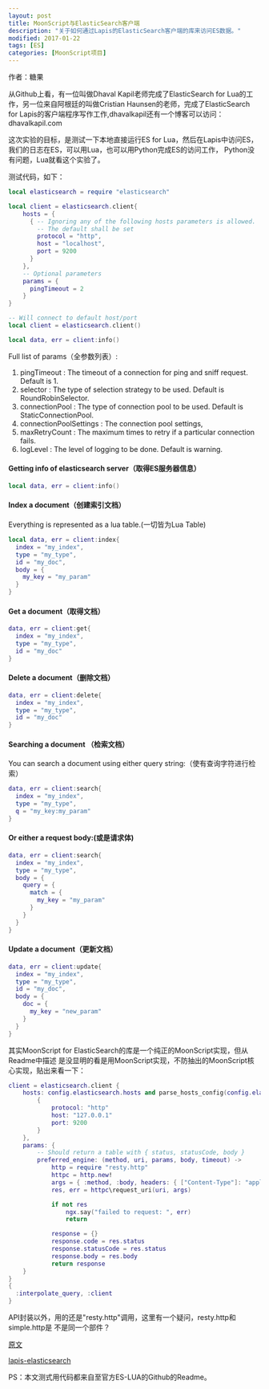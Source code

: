 ```yaml
---
layout: post
title: MoonScript与ElasticSearch客户端
description: "关于如何通过Lapis的ElasticSearch客户端的库来访问ES数据。"
modified: 2017-01-22
tags: [ES]
categories: [MoonScript项目]
---
```



作者：糖果

从Github上看，有一位叫做Dhaval Kapil老师完成了ElasticSearch for Lua的工作，另一位来自阿根廷的叫做Cristian Haunsen的老师，完成了ElasticSearch for Lapis的客户端程序写作工作,dhavalkapil还有一个博客可以访问：dhavalkapil.com

这次实验的目标，是测试一下本地直接运行ES for Lua，然后在Lapis中访问ES，我们的日志在ES，可以用Lua，也可以用Python完成ES的访问工作， Python没有问题，Lua就看这个实验了。


测试代码，如下：


```lua
local elasticsearch = require "elasticsearch"

local client = elasticsearch.client{
    hosts = {
      { -- Ignoring any of the following hosts parameters is allowed.
        -- The default shall be set
        protocol = "http",
        host = "localhost",
        port = 9200
      }
    },
    -- Optional parameters
    params = {
      pingTimeout = 2
    }
}

-- Will connect to default host/port
local client = elasticsearch.client()

local data, err = client:info()
```


Full list of params（全参数列表）:

1. pingTimeout : The timeout of a connection for ping and sniff request. Default is 1.
2. selector : The type of selection strategy to be used. Default is RoundRobinSelector.
3. connectionPool : The type of connection pool to be used. Default is StaticConnectionPool.
4. connectionPoolSettings : The connection pool settings,
5. maxRetryCount : The maximum times to retry if a particular connection fails.
6. logLevel : The level of logging to be done. Default is warning.



#### Getting info of elasticsearch server（取得ES服务器信息）

```lua
local data, err = client:info()
```


#### Index a document（创建索引文档）

Everything is represented as a lua table.(一切皆为Lua Table)

```lua
local data, err = client:index{
  index = "my_index",
  type = "my_type",
  id = "my_doc",
  body = {
    my_key = "my_param"
  }
}
```

#### Get a document（取得文档）

```lua
data, err = client:get{
  index = "my_index",
  type = "my_type",
  id = "my_doc"
}
```

#### Delete a document（删除文档）

```lua
data, err = client:delete{
  index = "my_index",
  type = "my_type",
  id = "my_doc"
}
```

#### Searching a document （检索文档）

You can search a document using either query string:（使有查询字符进行检索）

```lua
data, err = client:search{
  index = "my_index",
  type = "my_type",
  q = "my_key:my_param"
}
```

#### Or either a request body:(或是请求体)

```lua
data, err = client:search{
  index = "my_index",
  type = "my_type",
  body = {
    query = {
      match = {
        my_key = "my_param"
      }
    }
  }
}
```

#### Update a document（更新文档）

```lua
data, err = client:update{
  index = "my_index",
  type = "my_type",
  id = "my_doc",
  body = {
    doc = {
      my_key = "new_param"
    }
  }
}
```

其实MoonScript for ElasticSearch的库是一个纯正的MoonScript实现，但从Readme中描述
是没显明的看是用MoonScript实现，不防抽出的MoonScript核心实现，贴出来看一下：


```lua
client = elasticsearch.client {
    hosts: config.elasticsearch.hosts and parse_hosts_config(config.elasticsearch.hosts) or {
        {
            protocol: "http"
            host: "127.0.0.1"
            port: 9200
        }
    },
    params: {
        -- Should return a table with { status, statusCode, body }
        preferred_engine: (method, uri, params, body, timeout) ->
            http = require "resty.http"
            httpc = http.new!
            args = { :method, :body, headers: { ["Content-Type"]: "application/json" } }
            res, err = httpc\request_uri(uri, args)

            if not res
                ngx.say("failed to request: ", err)
                return

            response = {}
            response.code = res.status
            response.statusCode = res.status
            response.body = res.body
            return response
    }
}
{
  :interpolate_query, :client
}
```

API封装以外，用的还是"resty.http"调用，这里有一个疑问，resty.http和simple.http是
不是同一个部件？




[原文](http://lua.ren/topic/270/elasticsearch%E7%9A%84lua%E5%AE%A2%E6%88%B7%E7%AB%AF)


[lapis-elasticsearch](https://github.com/CriztianiX/lapis-elasticsearch)

PS：本文测式用代码都来自至官方ES-LUA的Github的Readme。
